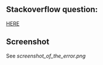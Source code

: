 ## Stackoverflow question:

[HERE](https://stackoverflow.com/questions/66624836/android-locating-words-on-the-screen-google-ml-kit-bounding-boxes-are-off-a-bi)

## Screenshot

See *screenshot_of_the_error.png*
